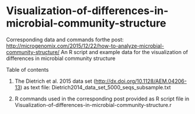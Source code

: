 # Visualization-of-differences-in-microbial-community-structure
Corresponding data and commands forthe post: http://microgenomix.com/2015/12/22/how-to-analyze-microbial-community-structure/
An R script and example data for the visualization of differences in microbial community structure

Table of contents

1) The Dietrich et al. 2015 data set (http://dx.doi.org/10.1128/AEM.04206-13) as text file: Dietrich2014_data_set_5000_seqs_subsample.txt

2) R commands used in the corresponding post provided as R script file in Visualization-of-differences-in-microbial-community-structure.r
